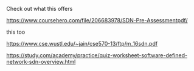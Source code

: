 Check out what this offers

https://www.coursehero.com/file/206683978/SDN-Pre-Assessmentpdf/


this too


https://www.cse.wustl.edu/~jain/cse570-13/ftp/m_16sdn.pdf


https://study.com/academy/practice/quiz-worksheet-software-defined-network-sdn-overview.html
